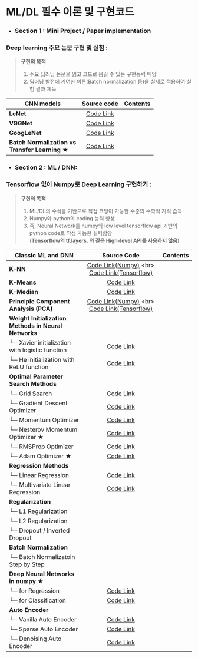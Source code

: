 # ML/DL 필수 이론 및 구현코드

- ### Section 1 : Mini Project / Paper implementation <br>

 ### Deep learning 주요 논문 구현 및 실험 :<br>
> **구현의 목적**
>1. 주요 딥러닝 논문을 읽고 코드로 옴길 수 있는 구현능력 배양 <br>
>2. 딥러닝 발전에 기여한 이론(Batch normalization 등)을 실제로 적용하여 실험 결과 체득 <br>

| CNN models  | Source code | Contents |
|---|:---:|:---:|
| __LeNet__ | [Code Link](https://google.com) | |
| __VGGNet__  | [Code Link](https://google.com) | |
| __GoogLeNet__  | [Code Link](https://google.com) | |
| __Batch Normalization vs <br> Transfer Learning ★__  | [Code Link](https://google.com) | |

- ### Section 2 : ML / DNN: <br>

 ### Tensorflow 없이 Numpy로 Deep Learning 구현하기 :<br>
> **구현의 목적**
>1. ML/DL의 수식을 기반으로 직접 코딩이 가능한 수준의 수학적 지식 습득 <br>
>2. Numpy와 python의 coding 능력 향상 <br>
>3. 즉, Neural Network를 numpy와 low level tensorflow api 기반의 python code로 작성 가능한 실력함양<br> 
    (**Tensorflow의 tf.layers. 와 같은 High-level API를 사용하지 않음**)


| Classic ML and DNN | Source Code | Contents |
|---|:---:|:---:|
| __K-NN__ | [Code Link(Numpy)](https://github.com/Deepstroy/resume/blob/master/Machine%20Learning%20Algorithm%20(KNN%2C%20Kmeans%2C%20DNN%2C%20CNN%2C%20RNN%2C%20etc...)/K-NN/KNN_numpy.ipynb) <br> [Code Link(Tensorflow)](https://github.com/Deepstroy/resume/blob/master/Machine%20Learning%20Algorithm%20(KNN%2C%20Kmeans%2C%20DNN%2C%20CNN%2C%20RNN%2C%20etc...)/K-NN/KNN_tensorflow.ipynb) ||
| **K-Means** | [Code Link](https://github.com/Deepstroy/resume/blob/master/Machine%20Learning%20Algorithm%20(KNN%2C%20Kmeans%2C%20DNN%2C%20CNN%2C%20RNN%2C%20etc...)/K-Means/K_means_numpy.ipynb) |  |
| **K-Median** | [Code Link](https://github.com/Deepstroy/resume/blob/master/Machine%20Learning%20Algorithm%20(KNN%2C%20Kmeans%2C%20DNN%2C%20CNN%2C%20RNN%2C%20etc...)/K-Median/K_Median_numpy.ipynb) |  |
| **Principle Component Analysis (PCA)** | [Code Link(Numpy)](https://github.com/Deepstroy/resume/blob/master/Machine%20Learning%20Algorithm%20(KNN%2C%20Kmeans%2C%20DNN%2C%20CNN%2C%20RNN%2C%20etc...)/Principle%20Component%20Analysis/Principle%20Component%20Analysis_numpy.ipynb) <br> [Code Link(Tensorflow)](https://github.com/Deepstroy/resume/blob/master/Machine%20Learning%20Algorithm%20(KNN%2C%20Kmeans%2C%20DNN%2C%20CNN%2C%20RNN%2C%20etc...)/Principle%20Component%20Analysis/Principle_Component_Analysis_tensorflow.ipynb) ||
| __Weight Initialization Methods in Neural Networks__ |  |  |  |
| └─ Xavier initialization with logistic function | [Code Link](https://google.com) |  |
| └─ He initialization with ReLU function | [Code Link](https://google.com) |  |
| __Optimal Parameter Search Methods__ |  |  |  |
| └─ Grid Search | [Code Link](https://google.com) |  |
| └─ Gradient Descent Optimizer | [Code Link](https://google.com) |  |
| └─ Momentum Optimizer | [Code Link](https://google.com)  |  |
| └─ Nesterov Momentum Optimizer ★ | [Code Link](https://google.com) |  |
| └─ RMSProp Optimizer | [Code Link](https://google.com)  |  |
| └─ Adam Optimizer ★| [Code Link](https://google.com)  |  |
| __Regression Methods__ |   |   | |
| └─ Linear Regression |  [Code Link](https://google.com) |   | |
| └─ Multivariate Linear Regression | [Code Link](https://google.com) |  | |
| __Regularization__ |   |   | |
| └─ L1 Regularization |   |   | |
| └─ L2 Regularization |   |   | |
| └─ Dropout / Inverted Dropout |  |  |  |
| __Batch Normalization__ |   |   | |
| └─ Batch Normalizatoin Step by Step |   |   | |
| __Deep Neural Networks in numpy ★__ |  |  | |
| └─ for Regression | [Code Link](https://google.com) |
| └─ for Classification | [Code Link](https://google.com)  |
| **Auto Encoder** |  | | |
| └─ Vanilla Auto Encoder | [Code Link](https://google.com)  |
| └─ Sparse Auto Encoder | [Code Link](https://google.com)  |
| └─ Denoising Auto Encoder | [Code Link](https://google.com)  |
<br>
